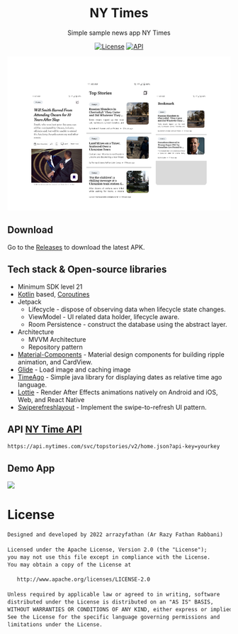<h1 align="center">NY Times</h1>

<p align="center">  
Simple sample news app NY Times
</p>

<p align="center">
  <a href="https://opensource.org/licenses/Apache-2.0"><img alt="License" src="https://img.shields.io/badge/License-Apache%202.0-blue.svg"/></a>
  <a href="https://android-arsenal.com/api?level=21"><img alt="API" src="https://img.shields.io/badge/API-21%2B-brightgreen.svg?style=flat"/></a>
</p>

<p align="center">
<img src="media/screenshot.png"/>
</p>

## Download
Go to the [Releases](https://github.com/arrazyfathan/NewYorkTimes-App/releases/download/v1.0/nytimes-release.apk) to download the latest APK.

## Tech stack & Open-source libraries
- Minimum SDK level 21
- [Kotlin](https://kotlinlang.org/) based, [Coroutines](https://github.com/Kotlin/kotlinx.coroutines)
- Jetpack
    - Lifecycle - dispose of observing data when lifecycle state changes.
    - ViewModel - UI related data holder, lifecycle aware.
    - Room Persistence - construct the database using the abstract layer.
- Architecture
    - MVVM Architecture
    - Repository pattern
- [Material-Components](https://github.com/material-components/material-components-android) - Material design components for building ripple animation, and CardView.
- [Glide](https://github.com/bumptech/glide) - Load image and caching image
- [TimeAgo](https://github.com/marlonlom/timeago) - Simple java library for displaying dates as relative time ago language.
- [Lottie](https://github.com/airbnb/lottie-android) - Render After Effects animations natively on Android and iOS, Web, and React Native
- [Swiperefreshlayout](https://developer.android.com/jetpack/androidx/releases/swiperefreshlayout?hl=id) - Implement the swipe-to-refresh UI pattern.
## API [NY Time API](https://developer.nytimes.com/get-started/)
```
https://api.nytimes.com/svc/topstories/v2/home.json?api-key=yourkey
```

## Demo App
[<img src="https://i.ytimg.com/vi/GoeznEif9ps/maxresdefault.jpg" width="50%">](https://www.youtube.com/watch?v=GoeznEif9ps "Now in Android: 55")

# License
```xml
Designed and developed by 2022 arrazyfathan (Ar Razy Fathan Rabbani)

Licensed under the Apache License, Version 2.0 (the "License");
you may not use this file except in compliance with the License.
You may obtain a copy of the License at

   http://www.apache.org/licenses/LICENSE-2.0

Unless required by applicable law or agreed to in writing, software
distributed under the License is distributed on an "AS IS" BASIS,
WITHOUT WARRANTIES OR CONDITIONS OF ANY KIND, either express or implied.
See the License for the specific language governing permissions and
limitations under the License.
```